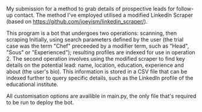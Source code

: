 My submission for a method to grab details of prospective leads for follow-up contact. 
The method I've employed utilised a modified LinkedIn Scraper (based on https://github.com/joeyism/linkedin_scraper/). 


This program is a bot that undergoes two operations: scanning, then scraping
Initially, using search parameters defined by the user (the trial case was the term "Chef" preceeded by a modifier term, such as "Head", "Sous" or "Experienced"); resulting profiles are indexed for use in operation 2.
The second operation involves using the modified scraper to find key details on the potential lead: name, location, education, experience and about (the user's bio). This information is stored in a CSV file that can be indexed further to query specific details, such as the LinkedIn profile of the educational institute.

All customisation options are availible in main.py, the only file that's required to be run to deploy the bot.
